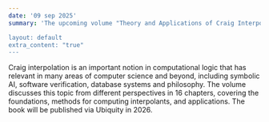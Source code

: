 ```yaml
---
date: '09 sep 2025'
summary: 'The upcoming volume "Theory and Applications of Craig Interpolation", editored by Balder ten Cate, Jean Christoph Jung, Patrick Koopmann, Christoph Wernhard and Frank Wolter, has now a website on which drafts of various chapters can be accessed: <a href="https://cibd.bitbucket.io/taci/">https://cibd.bitbucket.io/taci</a>. There you can for instance already access the draft version of the first chapter on Interpolation in Classical Propositional Logic authored by Patrick Koopmann, Christoph Wernhard and Frank Wolter. More chapters will follow in the coming weeks.

layout: default
extra_content: "true"
---
```

Craig interpolation is an important notion in computational logic that has relevant in many areas of computer science and beyond, including symbolic AI, software verification, database systems and philosophy. The volume discusses this topic from different perspectives in 16 chapters, covering the foundations, methods for computing interpolants, and applications. The book will be published via Ubiquity in 2026.
